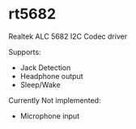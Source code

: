 # rt5682
Realtek ALC 5682 I2C Codec driver

Supports:
* Jack Detection
* Headphone output
* Sleep/Wake

Currently Not implemented:
* Microphone input